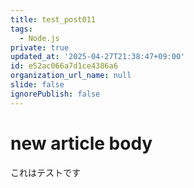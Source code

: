 ```yaml
---
title: test_post011
tags:
  - Node.js
private: true
updated_at: '2025-04-27T21:38:47+09:00'
id: e52ac066a7d1ce4386a6
organization_url_name: null
slide: false
ignorePublish: false
---
```

# new article body
これはテストです

